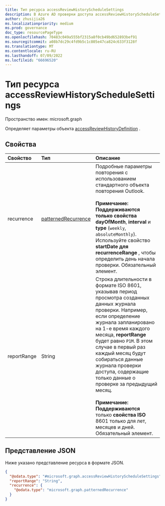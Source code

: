 ```yaml
---
title: Тип ресурса accessReviewHistoryScheduleSettings
description: В Azure AD проверки доступа accessReviewHistoryScheduleSettings представляет параметры, связанные с рядом определений журнала проверки доступа.
author: zhusijia26
ms.localizationpriority: medium
ms.prod: governance
doc_type: resourcePageType
ms.openlocfilehash: 70483c049a555bf2315a8f0cb49bd652893bef91
ms.sourcegitcommit: a08b7dc29c4fd9b5c1c805e47ca824c633f3128f
ms.translationtype: MT
ms.contentlocale: ru-RU
ms.lasthandoff: 07/09/2022
ms.locfileid: "66696520"
---
```

# <a name="accessreviewhistoryschedulesettings-resource-type"></a>Тип ресурса accessReviewHistoryScheduleSettings

Пространство имен: microsoft.graph

Определяет параметры объекта [accessReviewHistoryDefinition](accessreviewhistorydefinition.md) .

## <a name="properties"></a>Свойства

|Свойство|Тип|Описание|
|:---|:---|:---|
| recurrence|[patternedRecurrence](patternedrecurrence.md) | Подробные параметры повторения с использованием стандартного объекта повторения Outlook. <br/><br/>**Примечание:** **Поддерживаются только свойства dayOfMonth**, **interval** и **type** (`weekly`, `absoluteMonthly`). Используйте свойство **startDate для** **recurrenceRange** , чтобы определить день начала проверки. Обязательный элемент. |
|reportRange|String|Строка длительности в формате ISO 8601, указывав период просмотра созданных данных журнала проверки. Например, если определение журнала запланировано на 1-е время каждого месяца, **reportRange** будет равно `P1M`. В этом случае в первый раз каждый месяц будут собираться данные журнала проверки доступа, содержащие только данные о проверке за предыдущий месяц. <br/><br/>**Примечание:** **Поддерживаются** только **свойства** **ISO** 8601 только для лет, месяцев и дней. Обязательный элемент.|

## <a name="json-representation"></a>Представление JSON

Ниже указано представление ресурса в формате JSON.
<!-- {
  "blockType": "resource",
  "@odata.type": "microsoft.graph.accessReviewHistoryScheduleSettings"
}
-->

``` json
{
  "@odata.type": "#microsoft.graph.accessReviewHistoryScheduleSettings",
  "reportRange": "String",
  "recurrence": {
    "@odata.type": "microsoft.graph.patternedRecurrence"
  }
}
```

